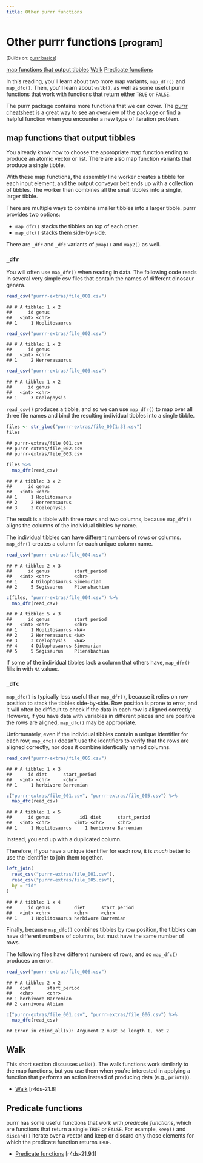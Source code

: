 ```yaml
---
title: Other purrr functions
---
```


<!-- Generated automatically from purrr-extras.yml. Do not edit by hand -->

# Other purrr functions <small class='program'>[program]</small>
<small>(Builds on: [purrr basics](purrr-basics.md))</small>


[map functions that output tibbles](#map-functions-that-output-tibbles)
[Walk](#walk)
[Predicate functions](#predicate-functions)

In this reading, you'll learn about two more map variants, `map_dfr()` and `map_dfc()`. Then, you'll learn about `walk()`, as well as some useful purrr functions that work with functions that return either `TRUE` or `FALSE`.

The purrr package contains more functions that we can cover. The [purrr cheatsheet](https://github.com/rstudio/cheatsheets/raw/master/purrr.pdf) is a great way to see an overview of the package or find a helpful function when you encounter a new type of iteration problem.

map functions that output tibbles
---------------------------------

You already know how to choose the appropriate map function ending to produce an atomic vector or list. There are also map function variants that produce a single tibble.

With these map functions, the assembly line worker creates a tibble for each input element, and the output conveyor belt ends up with a collection of tibbles. The worker then combines all the small tibbles into a single, larger tibble.

There are multiple ways to combine smaller tibbles into a larger tibble. purrr provides two options:

-   `map_dfr()` stacks the tibbles on top of each other.
-   `map_dfc()` stacks them side-by-side.

There are `_dfr` and `_dfc` variants of `pmap()` and `map2()` as well.

### `_dfr`

You will often use `map_dfr()` when reading in data. The following code reads in several very simple csv files that contain the names of different dinosaur genera.

``` r
read_csv("purrr-extras/file_001.csv")
```

    ## # A tibble: 1 x 2
    ##      id genus        
    ##   <int> <chr>        
    ## 1     1 Hoplitosaurus

``` r
read_csv("purrr-extras/file_002.csv")
```

    ## # A tibble: 1 x 2
    ##      id genus        
    ##   <int> <chr>        
    ## 1     2 Herrerasaurus

``` r
read_csv("purrr-extras/file_003.csv")
```

    ## # A tibble: 1 x 2
    ##      id genus      
    ##   <int> <chr>      
    ## 1     3 Coelophysis

`read_csv()` produces a tibble, and so we can use `map_dfr()` to map over all three file names and bind the resulting individual tibbles into a single tibble.

``` r
files <- str_glue("purrr-extras/file_00{1:3}.csv")
files
```

    ## purrr-extras/file_001.csv
    ## purrr-extras/file_002.csv
    ## purrr-extras/file_003.csv

``` r
files %>% 
  map_dfr(read_csv)
```

    ## # A tibble: 3 x 2
    ##      id genus        
    ##   <int> <chr>        
    ## 1     1 Hoplitosaurus
    ## 2     2 Herrerasaurus
    ## 3     3 Coelophysis

The result is a tibble with three rows and two columns, because `map_dfr()` aligns the columns of the individual tibbles by name.

The individual tibbles can have different numbers of rows or columns. `map_dfr()` creates a column for each unique column name.

``` r
read_csv("purrr-extras/file_004.csv")
```

    ## # A tibble: 2 x 3
    ##      id genus         start_period 
    ##   <int> <chr>         <chr>        
    ## 1     4 Dilophosaurus Sinemurian   
    ## 2     5 Segisaurus    Pliensbachian

``` r
c(files, "purrr-extras/file_004.csv") %>% 
  map_dfr(read_csv)
```

    ## # A tibble: 5 x 3
    ##      id genus         start_period 
    ##   <int> <chr>         <chr>        
    ## 1     1 Hoplitosaurus <NA>         
    ## 2     2 Herrerasaurus <NA>         
    ## 3     3 Coelophysis   <NA>         
    ## 4     4 Dilophosaurus Sinemurian   
    ## 5     5 Segisaurus    Pliensbachian

If some of the individual tibbles lack a column that others have, `map_dfr()` fills in with `NA` values.

### `_dfc`

`map_dfc()` is typically less useful than `map_dfr()`, because it relies on row position to stack the tibbles side-by-side. Row position is prone to error, and it will often be difficult to check if the data in each row is aligned correctly. However, if you have data with variables in different places and are positive the rows are aligned, `map_dfc()` may be appropriate.

Unfortunately, even if the individual tibbles contain a unique identifier for each row, `map_dfc()` doesn't use the identifiers to verify that the rows are aligned correctly, nor does it combine identically named columns.

``` r
read_csv("purrr-extras/file_005.csv")
```

    ## # A tibble: 1 x 3
    ##      id diet      start_period
    ##   <int> <chr>     <chr>       
    ## 1     1 herbivore Barremian

``` r
c("purrr-extras/file_001.csv", "purrr-extras/file_005.csv") %>% 
  map_dfc(read_csv)
```

    ## # A tibble: 1 x 5
    ##      id genus           id1 diet      start_period
    ##   <int> <chr>         <int> <chr>     <chr>       
    ## 1     1 Hoplitosaurus     1 herbivore Barremian

Instead, you end up with a duplicated column.

Therefore, if you have a unique identifier for each row, it is *much* better to use the identifier to join them together.

``` r
left_join(
  read_csv("purrr-extras/file_001.csv"),
  read_csv("purrr-extras/file_005.csv"),
  by = "id"
)
```

    ## # A tibble: 1 x 4
    ##      id genus         diet      start_period
    ##   <int> <chr>         <chr>     <chr>       
    ## 1     1 Hoplitosaurus herbivore Barremian

Finally, because `map_dfc()` combines tibbles by row position, the tibbles can have different numbers of columns, but must have the same number of rows.

The following files have different numbers of rows, and so `map_dfc()` produces an error.

``` r
read_csv("purrr-extras/file_006.csv")
```

    ## # A tibble: 2 x 2
    ##   diet      start_period
    ##   <chr>     <chr>       
    ## 1 herbivore Barremian   
    ## 2 carnivore Albian

``` r
c("purrr-extras/file_001.csv", "purrr-extras/file_006.csv") %>% 
  map_dfc(read_csv)
```

    ## Error in cbind_all(x): Argument 2 must be length 1, not 2

Walk
----

This short section discusses `walk()`. The walk functions work similarly to the map functions, but you use them when you're interested in applying a function that performs an action instead of producing data (e.g., `print()`).

-   [Walk](http://r4ds.had.co.nz/iteration.html#walk) \[r4ds-21.8\]

Predicate functions
-------------------

purrr has some useful functions that work with *predicate functions*, which are functions that return a single `TRUE` or `FALSE`. For example, `keep()` and `discard()` iterate over a vector and keep or discard only those elements for which the predicate function returns `TRUE`.

-   [Predicate functions](http://r4ds.had.co.nz/iteration.html#predicate-functions) \[r4ds-21.9.1\]


